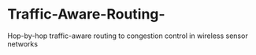 # Traffic-Aware-Routing-
Hop-by-hop traffic-aware routing to congestion control in wireless sensor networks
